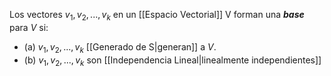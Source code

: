 Los vectores $v_1,v_2,...,v_k$ en un [[Espacio Vectorial]] V forman una ***base*** para $V$ si:
- (a) $v_1,v_2,...,v_k$ [[Generado de S|generan]] a $V$.
- (b) $v_1,v_2,...,v_k$ son [[Independencia Lineal|linealmente independientes]]
